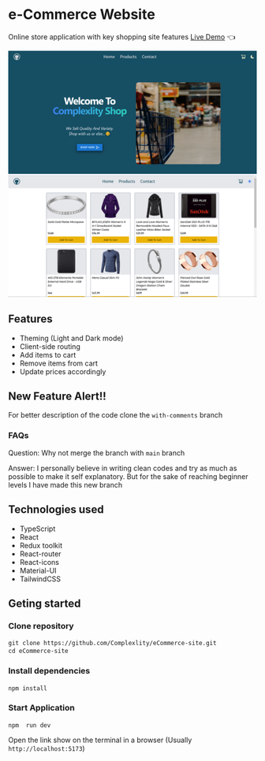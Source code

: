 # e-Commerce Website

Online store application with key shopping site features
[Live Demo](https://complexlity-ecommerce-site.vercel.app/) :point_left:

![Online Store Homepage](/public/assets/readme-img.png)
![Onlline Store Products page](/public/assets/readme-img2.png)

## Features

- Theming (Light and Dark mode)
- Client-side routing
- Add items to cart
- Remove items from cart
- Update prices accordingly

## New Feature Alert!!

For better description of the code clone the `with-comments` branch

### FAQs

Question: Why not merge the branch with `main` branch

Answer: I personally believe in writing clean codes and try as much as possible to make it self explanatory. But for the sake of reaching beginner levels I have made this new branch

## Technologies used

- TypeScript
- React
- Redux toolkit
- React-router
- React-icons
- Material-UI
- TailwindCSS

## Geting started

### Clone repository

```
git clone https://github.com/Complexlity/eCommerce-site.git
cd eCommerce-site
```

### Install dependencies

```
npm install
```

### Start Application

```
npm  run dev
```

Open the link show on the terminal in a browser (Usually `http://localhost:5173`)
